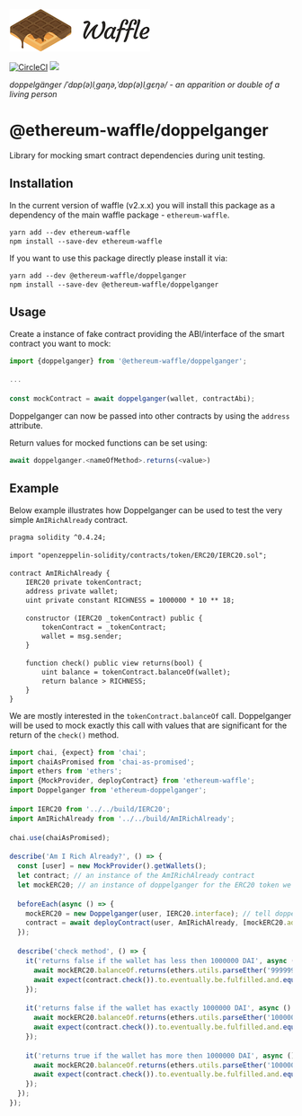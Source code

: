 ![Ethereum Waffle](https://raw.githubusercontent.com/EthWorks/Waffle/master/docs/source/logo.png)

[![CircleCI](https://circleci.com/gh/EthWorks/Waffle.svg?style=svg)](https://circleci.com/gh/EthWorks/Waffle)
[![](https://img.shields.io/npm/v/@ethereum-waffle/doppelganger.svg)](https://www.npmjs.com/package/@ethereum-waffle/doppelganger)

_doppelgänger /ˈdɒp(ə)lˌɡaŋə,ˈdɒp(ə)lˌɡɛŋə/ - an apparition or double of a living person_

# @ethereum-waffle/doppelganger

Library for mocking smart contract dependencies during unit testing.

## Installation
In the current version of waffle (v2.x.x) you will install this package as a dependency of the main waffle package - `ethereum-waffle`.

```
yarn add --dev ethereum-waffle
npm install --save-dev ethereum-waffle
```

If you want to use this package directly please install it via:
```
yarn add --dev @ethereum-waffle/doppelganger
npm install --save-dev @ethereum-waffle/doppelganger
```

## Usage

Create a instance of fake contract providing the ABI/interface of the smart contract you want to mock:

```js
import {doppelganger} from '@ethereum-waffle/doppelganger';

...

const mockContract = await doppelganger(wallet, contractAbi);
```

Doppelganger can now be passed into other contracts by using the `address` attribute.

Return values for mocked functions can be set using:

```js
await doppelganger.<nameOfMethod>.returns(<value>)
```

## Example

Below example illustrates how Doppelganger can be used to test the very simple `AmIRichAlready` contract.

```Solidity
pragma solidity ^0.4.24;

import "openzeppelin-solidity/contracts/token/ERC20/IERC20.sol";

contract AmIRichAlready {
    IERC20 private tokenContract;
    address private wallet;
    uint private constant RICHNESS = 1000000 * 10 ** 18;

    constructor (IERC20 _tokenContract) public {
        tokenContract = _tokenContract;
        wallet = msg.sender;
    }

    function check() public view returns(bool) {
        uint balance = tokenContract.balanceOf(wallet);
        return balance > RICHNESS;
    }
}
```

We are mostly interested in the `tokenContract.balanceOf` call. Doppelganger will be used to mock exactly this call with values that are significant for the return of the `check()` method.

```js
import chai, {expect} from 'chai';
import chaiAsPromised from 'chai-as-promised';
import ethers from 'ethers';
import {MockProvider, deployContract} from 'ethereum-waffle';
import Doppelganger from 'ethereum-doppelganger';

import IERC20 from '../../build/IERC20';
import AmIRichAlready from '../../build/AmIRichAlready';

chai.use(chaiAsPromised);

describe('Am I Rich Already?', () => {
  const [user] = new MockProvider().getWallets();
  let contract; // an instance of the AmIRichAlready contract
  let mockERC20; // an instance of doppelganger for the ERC20 token we want to observe

  beforeEach(async () => {
    mockERC20 = new Doppelganger(user, IERC20.interface); // tell doppelganger what it should pretend to be
    contract = await deployContract(user, AmIRichAlready, [mockERC20.address]); // deploy the contract under test to the chain
  });

  describe('check method', () => {
    it('returns false if the wallet has less then 1000000 DAI', async () => {
      await mockERC20.balanceOf.returns(ethers.utils.parseEther('999999')); // configure doppelganger to return 999999 when balanceOf is called
      await expect(contract.check()).to.eventually.be.fulfilled.and.equal(false);
    });

    it('returns false if the wallet has exactly 1000000 DAI', async () => {
      await mockERC20.balanceOf.returns(ethers.utils.parseEther('1000000')); // subsequent calls override the previous config
      await expect(contract.check()).to.eventually.be.fulfilled.and.equal(false);
    });

    it('returns true if the wallet has more then 1000000 DAI', async () => {
      await mockERC20.balanceOf.returns(ethers.utils.parseEther('1000001'));
      await expect(contract.check()).to.eventually.be.fulfilled.and.equal(true);
    });
  });
});
```
